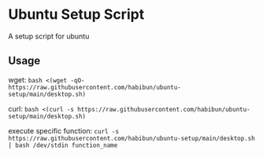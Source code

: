 # Ubuntu Setup Script
A setup script for ubuntu

## Usage

wget: `bash <(wget -qO- https://raw.githubusercontent.com/habibun/ubuntu-setup/main/desktop.sh)`

curl: `bash <(curl -s https://raw.githubusercontent.com/habibun/ubuntu-setup/main/desktop.sh)`

execute specific function: `curl -s https://raw.githubusercontent.com/habibun/ubuntu-setup/main/desktop.sh | bash /dev/stdin function_name`